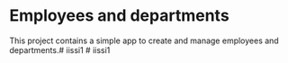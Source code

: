 # Employees and departments
This project contains a simple app to create and manage employees and departments.#   i i s s i 1  
 #   i i s s i 1  
 